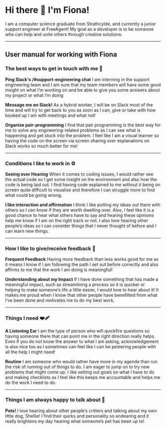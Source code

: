# Hi there 👋 I'm Fiona!
I am a computer science graduate from Strathcylde, and currently a junior support engineer at FreeAgent!
My goal as a developer is to be someone who can help and unite others through creative solutions.

---

## User manual for working with Fiona 
### The best ways to get in touch with me :speech_balloon:
**Ping Slack's /#support-engineering chat**
I am interning in the support engineering team and I am sure that my team members will have some good insight on what I’m working on and be able to give you some answers about my project or what I’m doing

**Message me on Slack!**
As a hybrid worker, I will be on Slack most of the time and will try to get back to you as soon as I can, give or take with how booked up I am with meetings and what not!

**Organise pair-programming**
I find that pair programming is the best way for me to solve any engineering-related problems as I can see what is happening and get stuck into the problem. I feel like I am a visual learner so having the code on the screen via screen sharing over explanations on Slack works so much better for me!

---
### Conditions I like to work in :gear:
**Seeing over Hearing**
When it comes to coding issues, I would rather see the actual code so I get some insight on the environment and also how the code is being laid out. I find having code explained to me without it being on screen quite difficult to visualise and therefore I can struggle more to find what could be going wrong.

**I like interaction and affirmation**
I think I like putting my ideas out there with others so I can know if they are worth dwelling over. Also, I feel like it is a good chance to hear what others have to say and hearing these opinions help me know if I am on the right track or not. I also love hearing other people’s ideas so I can consider things that I never thought of before and I can learn new things.

---
### How I like to give/receive feedback :incoming_envelope:
**Frequent Feedback**
Having more feedback than less works good for me as it means I know if I am following the path I set out before correctly and also affirms to me that the work I am doing is meaningful!

**Understanding about my Impact**
If I have done something that has made a meaningful impact, such as streamlining a process so it is quicker or helping to make someone’s life a little easier, I would love to hear about it! It makes me proud when I know that other people have benefitted from what I’ve been done and motivates me to do my best work.

---
### Things I need :mending_heart:
**A Listening Ear**
I am the type of person who will quickfire questions so having someone there that can point me in the right direction really helps. Even if you do not know the answer to what I am asking, acknowledgement is also nice too as I sometimes can feel like I can be pestering people with all the help I might need!

**Routine**
I am someone who would rather have more in my agenda than run the risk of running out of things to do. I am eager to jump on to try new problems that might come up. I like setting out goals on what I have to do and making checklists as I feel like this keeps me accountable and helps me do the work I need to do.

---
### Things I am always happy to talk about :confetti_ball:
**Pets!**
I love hearing about other people’s critters and talking about my own little dog, Shellie! I find their quirks and personality so endearing and it really brightens my day hearing what someone’s pet has been up to!

<!--
**FionaLMcLaren/FionaLMcLaren** is a ✨ _special_ ✨ repository because its `README.md` (this file) appears on your GitHub profile.

Here are some ideas to get you started:

- 🔭 I’m currently working on ...
- 🌱 I’m currently learning ...
- 👯 I’m looking to collaborate on ...
- 🤔 I’m looking for help with ...
- 💬 Ask me about ...
- 📫 How to reach me: ...
- 😄 Pronouns: ...
- ⚡ Fun fact: ...
-->
